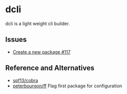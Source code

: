 # dcli

dcli is a light weight cli builder.

## Issues

- [Create a new package #117](https://github.com/dyweb/gommon/issues/117)

## Reference and Alternatives

- [spf13/cobra](https://github.com/spf13/cobra)
- [peterbourgon/ff](https://github.com/peterbourgon/ff) Flag first package for configuration